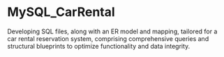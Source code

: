 # MySQL_CarRental
Developing SQL files, along with an ER model and mapping, tailored for a car rental reservation system, comprising comprehensive queries and structural blueprints to optimize functionality and data integrity.
